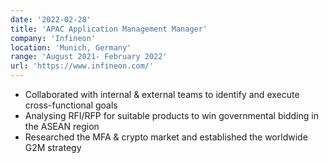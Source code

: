 ```yaml
---
date: '2022-02-28'
title: 'APAC Application Management Manager'
company: 'Infineon'
location: 'Munich, Germany'
range: 'August 2021- February 2022'
url: 'https://www.infineon.com/'
---
```


- Collaborated with internal & external teams to identify and execute cross-functional goals
- Analysing RFI/RFP for suitable products to win governmental bidding in the ASEAN region
- Researched the MFA & crypto market and established the worldwide G2M strategy
